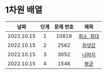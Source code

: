 # 1차원 배열

|날짜|단계|문제 번호|제목|
|:---:|:---:|:---:|:---:|
|2022.10.15|1|10818|[최소, 최대](https://github.com/dongyoon1126/Study_algorithms/blob/main/BAEKJOON/1%EC%B0%A8%EC%9B%90%20%EB%B0%B0%EC%97%B4/Code/1.%20%EC%B5%9C%EC%86%8C%2C%20%EC%B5%9C%EB%8C%80.md)|
|2022.10.15|2|2562|[최댓값](https://github.com/dongyoon1126/Study_algorithms/blob/main/BAEKJOON/1%EC%B0%A8%EC%9B%90%20%EB%B0%B0%EC%97%B4/Code/2.%20%EC%B5%9C%EB%8C%93%EA%B0%92.md)|
|2022.10.15|3|3052|[나머지](https://github.com/dongyoon1126/Study_algorithms/blob/main/BAEKJOON/1%EC%B0%A8%EC%9B%90%20%EB%B0%B0%EC%97%B4/Code/3.%20%EB%82%98%EB%A8%B8%EC%A7%80.md)|
|2022.10.15|4|1546|[평균](https://github.com/dongyoon1126/Study_algorithms/blob/main/BAEKJOON/1%EC%B0%A8%EC%9B%90%20%EB%B0%B0%EC%97%B4/Code/4.%20%ED%8F%89%EA%B7%A0.md)|